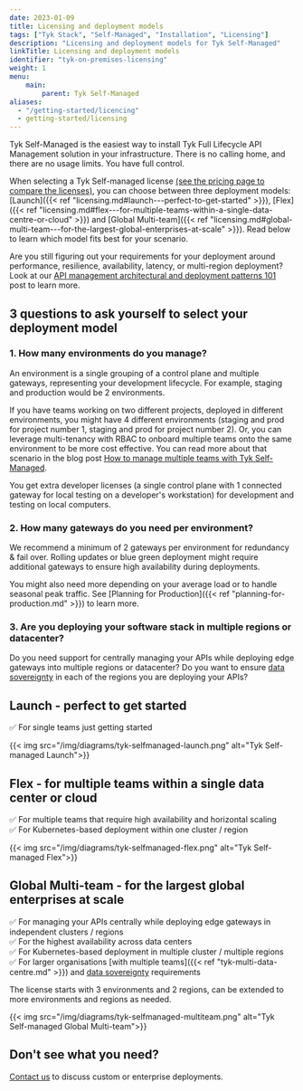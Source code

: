 ```yaml
---
date: 2023-01-09
title: Licensing and deployment models
tags: ["Tyk Stack", "Self-Managed", "Installation", "Licensing"]
description: "Licensing and deployment models for Tyk Self-Managed"
linkTitle: Licensing and deployment models 
identifier: "tyk-on-premises-licensing"
weight: 1
menu: 
    main:
        parent: Tyk Self-Managed
aliases:
  - "/getting-started/licencing"
  - getting-started/licensing
---
```



Tyk Self-Managed is the easiest way to install Tyk Full Lifecycle API Management solution in your infrastructure. There is no calling home, and there are no usage limits. You have full control. 

When selecting a Tyk Self-managed license [(see the pricing page to compare the licenses)](https://tyk.io/price-comparison), you can choose between three deployment models: [Launch]({{< ref "licensing.md#launch---perfect-to-get-started" >}}), [Flex]({{< ref "licensing.md#flex---for-multiple-teams-within-a-single-data-centre-or-cloud" >}}) and [Global Multi-team]({{< ref "licensing.md#global-multi-team---for-the-largest-global-enterprises-at-scale" >}}). Read below to learn which model fits best for your scenario. 

Are you still figuring out your requirements for your deployment around performance, resilience, availability, latency, or multi-region deployment? Look at our [API management architectural and deployment patterns 101](https://tyk.io/blog/res-api-management-architectural-and-deployment-patterns-101/) post to learn more. 

## 3 questions to ask yourself to select your deployment model

### 1. How many environments do you manage?

An environment is a single grouping of a control plane and multiple gateways, representing your development lifecycle. For example, staging and production would be 2 environments. 

If you have teams working on two different projects, deployed in different environments, you might have 4 different environments (staging and prod for project number 1, staging and prod for project number 2). Or, you can leverage multi-tenancy with RBAC to onboard multiple teams onto the same environment to be more cost effective. You can read more about that scenario in the blog post [How to manage multiple teams with Tyk Self-Managed](https://tyk.io/blog/easy-api-management-with-tyk-self-managed/).

You get extra developer licenses (a single control plane with 1 connected gateway for local testing on a developer's workstation) for development and testing on local computers. 

### 2. How many gateways do you need per environment?

We recommend a minimum of 2 gateways per environment for redundancy & fail over. Rolling updates or blue green deployment might require additional gateways to ensure high availability during deployments.

You might also need more depending on your average load or to handle seasonal peak traffic. See [Planning for Production]({{< ref "planning-for-production.md" >}}) to learn more. 

### 3. Are you deploying your software stack in multiple regions or datacenter?

Do you need support for centrally managing your APIs while deploying edge gateways into multiple regions or datacenter? Do you want to ensure [data sovereignty](https://tyk.io/blog/strategies-for-dealing-with-data-sovereignty-at-scale/) in each of the regions you are deploying your APIs?

## Launch - perfect to get started

✅ For single teams just getting started

{{< img src="/img/diagrams/tyk-selfmanaged-launch.png" alt="Tyk Self-managed Launch">}}

## Flex - for multiple teams within a single data center or cloud 

✅ For multiple teams that require high availability and horizontal scaling <br/>
✅ For Kubernetes-based deployment within one cluster / region 

{{< img src="/img/diagrams/tyk-selfmanaged-flex.png" alt="Tyk Self-managed Flex">}}

## Global Multi-team - for the largest global enterprises at scale

✅ For managing your APIs centrally while deploying edge gateways in independent clusters / regions <br />
✅ For the highest availability across data centers <br />
✅ For Kubernetes-based deployment in multiple cluster / multiple regions <br />
✅ For larger organisations [with multiple teams]({{< ref "tyk-multi-data-centre.md" >}}) and [data sovereignty](https://tyk.io/blog/strategies-for-dealing-with-data-sovereignty-at-scale/) requirements <br />

The license starts with 3 environments and 2 regions, can be extended to more environments and regions as needed.

{{< img src="/img/diagrams/tyk-selfmanaged-multiteam.png" alt="Tyk Self-managed Global Multi-team">}}


##  Don't see what you need?

[Contact us](https://tyk.io/contact/) to discuss custom or enterprise deployments.
